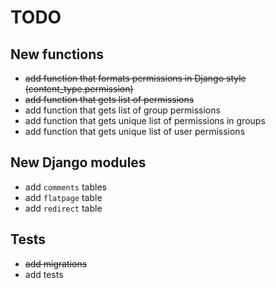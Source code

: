 # TODO

## New functions

* ~~add function that formats permissions in Django style (content_type.permission)~~
* ~~add function that gets list of permissions~~
* add function that gets list of group permissions
* add function that gets unique list of permissions in groups
* add function that gets unique list of user permissions

## New Django modules

* add `comments` tables
* add `flatpage` table
* add `redirect` table

## Tests

* ~~add migrations~~
* add tests
